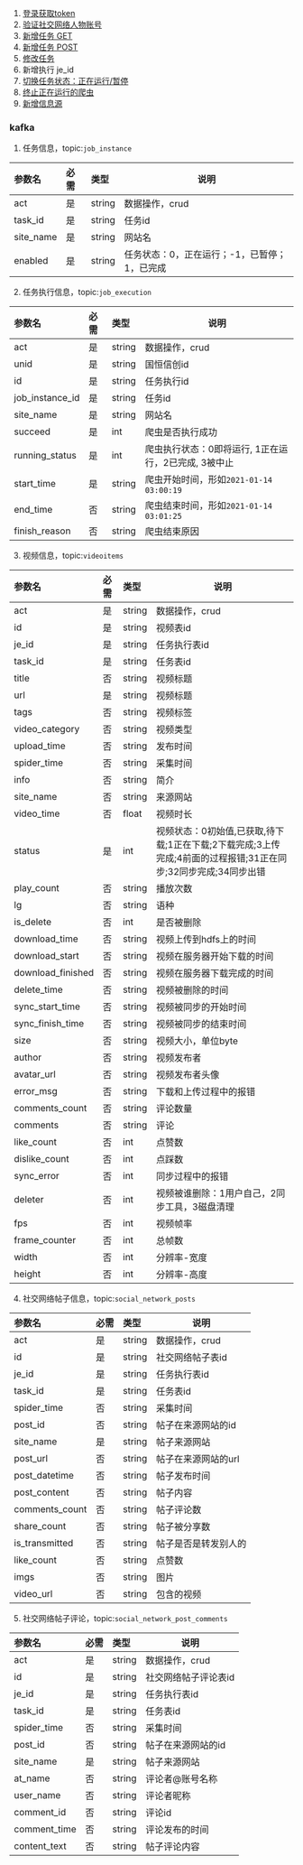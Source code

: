 1. [登录获取token](https://github.com/wtgg/ghxc_doc/blob/main/1.登录获取token.md)
2. [验证社交网络人物账号](https://github.com/wtgg/ghxc_doc/blob/main/2.验证社交网络人物账号.md)
3. [新增任务 GET](https://github.com/wtgg/ghxc_doc/blob/main/3.新增任务GET.md)
3. [新增任务 POST](https://github.com/wtgg/ghxc_doc/blob/main/3.新增任务POST.md)
4. [修改任务](https://github.com/wtgg/ghxc_doc/blob/main/4.修改任务.md)
5. 新增执行 je_id
6. [切换任务状态：正在运行/暂停](https://github.com/wtgg/ghxc_doc/blob/main/6.切换任务状态.md)
7. [终止正在运行的爬虫](https://github.com/wtgg/ghxc_doc/blob/main/7.终止正在运行的爬虫.md)
8. [新增信息源](https://github.com/wtgg/ghxc_doc/blob/main/8.新增信息源.md)


### kafka
1. 任务信息，topic:`job_instance`

|参数名|必需|类型|说明|
|:----    |:---|:----- |-----   |
|act|  是  |string |数据操作，crud|
|task_id|  是  |string |任务id|
|site_name|  是  |string |网站名|
|enabled|  是  |string |任务状态：0，正在运行；-1，已暂停；1，已完成|

2. 任务执行信息，topic:`job_execution`

|参数名|必需|类型|说明|
|:----    |:---|:----- |-----   |
|act|  是  |string |数据操作，crud|
|unid|  是  |string |国恒信创id|
|id|  是  |string |任务执行id|
|job_instance_id|  是  |string |任务id|
|site_name|  是  |string |网站名|
|succeed|  是  |int |爬虫是否执行成功|
|running_status|  是  |int |爬虫执行状态：0即将运行, 1正在运行，2已完成, 3被中止|
|start_time|  是  |string |爬虫开始时间，形如`2021-01-14 03:00:19`|
|end_time|  否  |string |爬虫结束时间，形如`2021-01-14 03:01:25`|
|finish_reason|  否  |string |爬虫结束原因|


3. 视频信息，topic:`videoitems`

|参数名|必需|类型|说明|
|:----    |:---|:----- |-----   |
|act|  是  |string |数据操作，crud|
|id|  是  |string |视频表id|
|je_id|  是  |string |任务执行表id|
|task_id|  是  |string |任务表id|
|title|  否  |string |视频标题|
|url|  是  |string |视频标题|
|tags|  否  |string |视频标签|
|video_category|  否  |string |视频类型|
|upload_time|  否  |string |发布时间|
|spider_time|  否  |string |采集时间|
|info|  否  |string |简介|
|site_name|  否  |string |来源网站|
|video_time|  否  |float |视频时长|
|status|  是  |int |视频状态：0初始值,已获取,待下载;1正在下载;2下载完成;3上传完成;4前面的过程报错;31正在同步;32同步完成;34同步出错|
|play_count|  否  |string |播放次数|
|lg|  否  |string |语种|
|is_delete|  否  |int |是否被删除|
|download_time|  否  |string |视频上传到hdfs上的时间|
|download_start|  否  |string |视频在服务器开始下载的时间|
|download_finished|  否  |string |视频在服务器下载完成的时间|
|delete_time|  否  |string |视频被删除的时间|
|sync_start_time|  否  |string |视频被同步的开始时间|
|sync_finish_time|  否  |string |视频被同步的结束时间|
|size|  否  |string |视频大小，单位byte|
|author|  否  |string |视频发布者|
|avatar_url|  否  |string |视频发布者头像|
|error_msg|  否  |string |下载和上传过程中的报错|
|comments_count|  否  |string |评论数量|
|comments|  否  |string |评论|
|like_count|  否  |int |点赞数|
|dislike_count|  否  |int |点踩数|
|sync_error|  否  |int |同步过程中的报错|
|deleter|  否  |int |视频被谁删除：1用户自己，2同步工具，3磁盘清理|
|fps|  否  |int |视频帧率|
|frame_counter|  否  |int |总帧数|
|width|  否  |int |分辨率-宽度|
|height|  否  |int |分辨率-高度|


4. 社交网络帖子信息，topic:`social_network_posts`

|参数名|必需|类型|说明|
|:----    |:---|:----- |-----   |
|act|  是  |string |数据操作，crud|
|id|  是  |string |社交网络帖子表id|
|je_id|  是  |string |任务执行表id|
|task_id|  是  |string |任务表id|
|spider_time|  否  |string |采集时间|
|post_id|  否  |string |帖子在来源网站的id|
|site_name|  是  |string |帖子来源网站|
|post_url|  否  |string |帖子在来源网站的url|
|post_datetime|  否  |string |帖子发布时间|
|post_content|  否  |string |帖子内容|
|comments_count|  否  |string |帖子评论数|
|share_count|  否  |string |帖子被分享数|
|is_transmitted|  否  |string |帖子是否是转发别人的|
|like_count|  否  |string |点赞数|
|imgs|  否  |string |图片|
|video_url|  否  |string |包含的视频|


5. 社交网络帖子评论，topic:`social_network_post_comments`

|参数名|必需|类型|说明|
|:----    |:---|:----- |-----   |
|act|  是  |string |数据操作，crud|
|id|  是  |string |社交网络帖子评论表id|
|je_id|  是  |string |任务执行表id|
|task_id|  是  |string |任务表id|
|spider_time|  否  |string |采集时间|
|post_id|  否  |string |帖子在来源网站的id|
|site_name|  是  |string |帖子来源网站|
|at_name|  否  |string |评论者@账号名称|
|user_name|  否  |string |评论者昵称|
|comment_id|  否  |string |评论id|
|comment_time|  否  |string |评论发布的时间|
|content_text|  否  |string |帖子评论内容|
